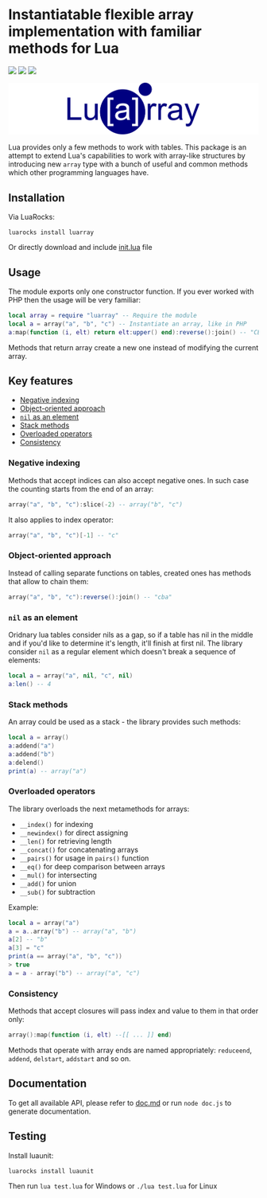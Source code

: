 # Instantiatable flexible array implementation with familiar methods for Lua
[![](https://img.shields.io/github/license/stein197/luarray)](LICENSE)
![](https://img.shields.io/github/v/tag/stein197/luarray?label=Version)
[![](https://img.shields.io/luarocks/v/stein197/luarray)](https://luarocks.org/modules/stein197/luarray)

![luarray](logo.svg)

Lua provides only a few methods to work with tables. This package is an attempt to extend Lua's capabilities to work with array-like structures by introducing new `array` type with a bunch of useful and common methods which other programming languages have.

## Installation
Via LuaRocks:
```
luarocks install luarray
```
Or directly download and include [init.lua](init.lua) file

## Usage
The module exports only one constructor function. If you ever worked with PHP then the usage will be very familiar:
```lua
local array = require "luarray" -- Require the module
local a = array("a", "b", "c") -- Instantiate an array, like in PHP
a:map(function (i, elt) return elt:upper() end):reverse():join() -- "CBA"
```
Methods that return array create a new one instead of modifying the current array.

## Key features
- [Negative indexing](#negative-indexing)
- [Object-oriented approach](#object-oriented-approach)
- [`nil` as an element](#nil-as-an-element)
- [Stack methods](#stack-methods)
- [Overloaded operators](#overloaded-operators)
- [Consistency](#consistency)

### Negative indexing
Methods that accept indices can also accept negative ones. In such case the counting starts from the end of an array:
```lua
array("a", "b", "c"):slice(-2) -- array("b", "c")
```
It also applies to index operator:
```lua
array("a", "b", "c")[-1] -- "c"
```

### Object-oriented approach
Instead of calling separate functions on tables, created ones has methods that allow to chain them:
```lua
array("a", "b", "c"):reverse():join() -- "cba"
```

### `nil` as an element
Oridnary lua tables consider nils as a gap, so if a table has nil in the middle and if you'd like to determine it's length, it'll finish at first nil. The library consider `nil` as a regular element which doesn't break a sequence of elements:
```lua
local a = array("a", nil, "c", nil)
a:len() -- 4
```

### Stack methods
An array could be used as a stack - the library provides such methods:
```lua
local a = array()
a:addend("a")
a:addend("b")
a:delend()
print(a) -- array("a")
```

### Overloaded operators
The library overloads the next metamethods for arrays:
- `__index()` for indexing
- `__newindex()` for direct assigning
- `__len()` for retrieving length
- `__concat()` for concatenating arrays
- `__pairs()` for usage in `pairs()` function
- `__eq()` for deep comparison between arrays
- `__mul()` for intersecting
- `__add()` for union
- `__sub()` for subtraction

Example:
```lua
local a = array("a")
a = a..array("b") -- array("a", "b")
a[2] -- "b"
a[3] = "c"
print(a == array("a", "b", "c"))
> true
a = a - array("b") -- array("a", "c")
```

### Consistency
Methods that accept closures will pass index and value to them in that order only:
```lua
array():map(function (i, elt) --[[ ... ]] end)
```
Methods that operate with array ends are named appropriately: `reduceend`, `addend`, `delstart`, `addstart` and so on.

## Documentation
To get all available API, please refer to [doc.md](doc.md) or run `node doc.js` to generate documentation.

## Testing
Install luaunit:
```
luarocks install luaunit
```

Then run `lua test.lua` for Windows or `./lua test.lua` for Linux
